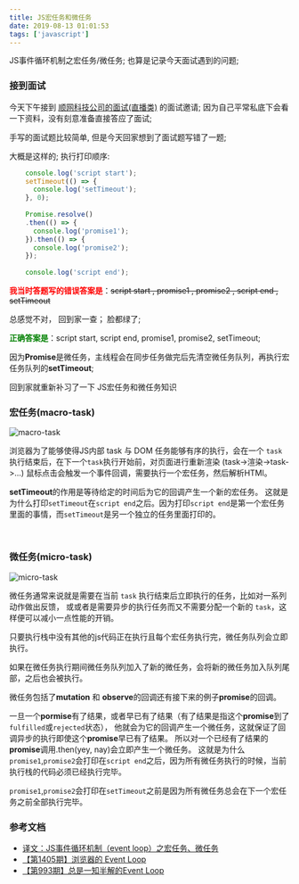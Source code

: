 ```yaml
---
title: JS宏任务和微任务
date: 2019-08-13 01:01:53
tags: ['javascript']
---
```


JS事件循环机制之宏任务/微任务; 也算是记录今天面试遇到的问题;

<!--more-->

### 接到面试

今天下午接到 [顺网科技公司的面试(直播类)](http://www.300113.com/) 的面试邀请;
因为自己平常私底下会看一下资料，没有刻意准备直接答应了面试;

手写的面试题比较简单, 但是今天回家想到了面试题写错了一题;

大概是这样的;
执行打印顺序:
```javascript
    console.log('script start');
    setTimeout(() => {
      console.log('setTimeout');
    }, 0);
    
    Promise.resolve()
    .then(() => {
      console.log('promise1');
    }).then(() => {
      console.log('promise2');
    });
    
    console.log('script end');
```

<span style="font-weight:600;color:red">我当时答题写的错误答案是</span>：~~script start , promise1 , promise2 , script end , setTimeout~~

总感觉不对， 回到家一查； 脸都绿了;

<span style="font-weight:600;color:green">正确答案是</span>：script start, script end, promise1, promise2, setTimeout;

因为**Promise**是微任务，主线程会在同步任务做完后先清空微任务队列，再执行宏任务队列的**setTimeout**;


回到家就重新补习了一下 JS宏任务和微任务知识

### 宏任务(macro-task)
![macro-task](/images/JS宏任务和微任务/macro-task.webp)

浏览器为了能够使得JS内部 task 与 DOM 任务能够有序的执行，会在一个 `task` 执行结束后，在下一个`task`执行开始前，对页面进行重新渲染 (task->渲染->task->...)
鼠标点击会触发一个事件回调，需要执行一个宏任务，然后解析HTMl。

**setTimeout**的作用是等待给定的时间后为它的回调产生一个新的宏任务。
这就是为什么打印`setTimeout`在`script end`之后。因为打印`script end`是第一个宏任务里面的事情，而`setTimeout`是另一个独立的任务里面打印的。


<br />

### 微任务(micro-task)
![micro-task](/images/JS宏任务和微任务/micro-task.webp)

微任务通常来说就是需要在当前 `task` 执行结束后立即执行的任务，比如对一系列动作做出反馈，
或或者是需要异步的执行任务而又不需要分配一个新的 `task`，这样便可以减小一点性能的开销。

只要执行栈中没有其他的js代码正在执行且每个宏任务执行完，微任务队列会立即执行。

如果在微任务执行期间微任务队列加入了新的微任务，会将新的微任务加入队列尾部，之后也会被执行。

微任务包括了**mutation** 和 **observe**的回调还有接下来的例子**promise**的回调。

一旦一个**pormise**有了结果，或者早已有了结果（有了结果是指这个**promise**到了`fulfilled`或`rejected`状态），
他就会为它的回调产生一个微任务，这就保证了回调异步的执行即使这个**promise**早已有了结果。
所以对一个已经有了结果的**promise**调用.then(yey, nay)会立即产生一个微任务。
这就是为什么`promise1`,`promise2`会打印在`script end`之后，因为所有微任务执行的时候，当前执行栈的代码必须已经执行完毕。

`promise1`,`promise2`会打印在`setTimeout`之前是因为所有微任务总会在下一个宏任务之前全部执行完毕。


### 参考文档
+ [译文：JS事件循环机制（event loop）之宏任务、微任务](https://segmentfault.com/a/1190000014940904)
+ [【第1405期】浏览器的 Event Loop](https://mp.weixin.qq.com/s?__biz=MjM5MTA1MjAxMQ==&mid=2651229977&idx=1&sn=e74d2564a25ade60323ee03f098b9f49&chksm=bd49569d8a3edf8bff6e67a1eff689d1ca26e8289ece27b6cca213250875924a18b3c8abdcd0&mpshare=1&scene=1&srcid=0813PX7fZJwLr13Ov7Tp3I3g&sharer_sharetime=1565631263800&sharer_shareid=c8544bd524fe5961efc31247bc0f6855&key=e569ae84dd481d076674c08ddcdb05d9fd646256656a88f583c6832792a7e536785533abd02aa3402e9c31c8ce577b94d05f1f01fdbd082bca0f795875bbbcfc3f15dc667ff313758e7612d516f04879&ascene=1&uin=Nzg4NTEwNDc4&devicetype=Windows+10&version=62060833&lang=zh_CN&pass_ticket=CjhEB0kWCw6ZuANW0atMEXhV5JXJxBMKEC4Q6IVTI01hXxgnAZ6TGqLsQYV5v%2FSL)
+ [【第993期】总是一知半解的Event Loop](https://mp.weixin.qq.com/s?__biz=MjM5MTA1MjAxMQ==&mid=2651226694&idx=1&sn=01908e1c5089010733e723c99947b311&chksm=bd495bc28a3ed2d4d92c024910eb2b0367d0b22ee8e2587fee9253a359ebf99dba63338f3ccb&scene=21#wechat_redirect)